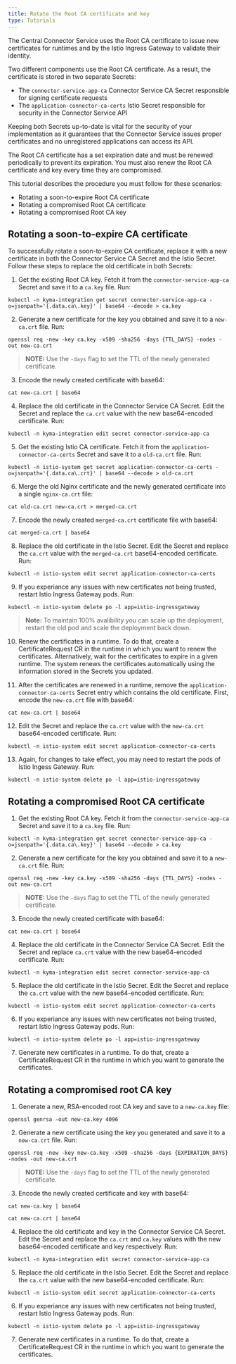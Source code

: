 ```yaml
---
title: Rotate the Root CA certificate and key
type: Tutorials
---
```


The Central Connector Service uses the Root CA certificate to issue new certificates for runtimes and by the Istio Ingress Gateway to validate their identity.

Two different components use the Root CA certificate. As a result, the certificate is stored in two separate Secrets:
  - The `connector-service-app-ca` Connector Service CA Secret responsible for signing certificate requests
  - The `application-connector-ca-certs` Istio Secret responsible for security in the Connector Service API

Keeping both Secrets up-to-date is vital for the security of your implementation as it guarantees that the Connector Service issues proper certificates and no unregistered applications can access its API.

The Root CA certificate has a set expiration date and must be renewed periodically to prevent its expiration. You must also renew the Root CA certificate and key every time they are compromised.

This tutorial describes the procedure you must follow for these scenarios:
  - Rotating a soon-to-expire Root CA certificate
  - Rotating a compromised Root CA certificate
  - Rotating a compromised Root CA key

## Rotating a soon-to-expire CA certificate

To successfully rotate a soon-to-expire CA certificate, replace it with a new certificate in both the Connector Service CA Secret and the Istio Secret. Follow these steps to replace the old certificate in both Secrets:

1. Get the existing Root CA key. Fetch it from the `connector-service-app-ca` Secret and save it to a `ca.key` file. Run:
  ```
  kubectl -n kyma-integration get secret connector-service-app-ca -o=jsonpath='{.data.ca\.key}' | base64 --decode > ca.key
  ```

2. Generate a new certificate for the key you obtained and save it to a `new-ca.crt` file. Run:

  ```
  openssl req -new -key ca.key -x509 -sha256 -days {TTL_DAYS} -nodes -out new-ca.crt
  ```

>**NOTE:** Use the `-days` flag to set the TTL of the newly generated certificate.

3. Encode the newly created certificate with base64:
  ```
  cat new-ca.crt | base64
  ```

4. Replace the old certificate in the Connector Service CA Secret. Edit the Secret and replace the `ca.crt` value with the new base64-encoded certificate. Run:
  ```
  kubectl -n kyma-integration edit secret connector-service-app-ca
  ```

5. Get the existing Istio CA certificate. Fetch it from the `application-connector-ca-certs` Secret and save it to a `old-ca.crt` file. Run:
  ```
  kubectl -n istio-system get secret application-connector-ca-certs -o=jsonpath='{.data.ca\.crt}' | base64 --decode > old-ca.crt
  ```

6. Merge the old Nginx certificate and the newly generated certificate into a single `nginx-ca.crt` file:
  ```
  cat old-ca.crt new-ca.crt > merged-ca.crt
  ```

7. Encode the newly created `merged-ca.crt` certificate file with base64:
  ```
  cat merged-ca.crt | base64
  ```

8. Replace the old certificate in the Istio Secret. Edit the Secret and replace the `ca.crt` value with the `merged-ca.crt` base64-encoded certificate. Run:
  ```
  kubectl -n istio-system edit secret application-connector-ca-certs
  ```

9. If you experiance any issues with new certificates not being trusted, restart Istio Ingress Gateway pods. Run:
  ```
  kubectl -n istio-system delete po -l app=istio-ingressgateway
  ```
> **Note:** To maintain 100% avalibility you can scale up the deployment, restart the old pod and scale the deployment back down.

10. Renew the certificates in a runtime. To do that, create a CertificateRequest CR in the runtime in which you want to renew the certificates. Alternatively, wait for the certificates to expire in a given runtime. The system renews the certificates automatically using the information stored in the Secrets you updated.

11. After the certificates are renewed in a runtime, remove the `application-connector-ca-certs` Secret entry which contains the old certificate. First, encode the `new-ca.crt` file with base64:
  ```
  cat new-ca.crt | base64
  ```

12. Edit the Secret and replace the `ca.crt` value with the `new-ca.crt` base64-encoded certificate. Run:
  ```
  kubectl -n istio-system edit secret application-connector-ca-certs
  ```

13. Again, for changes to take effect, you may need to restart the pods of Istio Ingess Gateway. Run: 
  ```
  kubectl -n istio-system delete po -l app=istio-ingressgateway
  ```

## Rotating a compromised Root CA certificate

1. Get the existing Root CA key. Fetch it from the `connector-service-app-ca` Secret and save it to a `ca.key` file. Run:
  ```
  kubectl -n kyma-integration get secret connector-service-app-ca -o=jsonpath='{.data.ca\.key}' | base64 --decode > ca.key
  ```

2. Generate a new certificate for the key you obtained and save it to a `new-ca.crt` file. Run:

  ```
  openssl req -new -key ca.key -x509 -sha256 -days {TTL_DAYS} -nodes -out new-ca.crt
  ```

>**NOTE:** Use the `-days` flag to set the TTL of the newly generated certificate.

3. Encode the newly created certificate with base64:
  ```
  cat new-ca.crt | base64
  ```

4. Replace the old certificate in the Connector Service CA Secret. Edit the Secret and replace `ca.crt` value with the new base64-encoded certificate. Run:
  ```
  kubectl -n kyma-integration edit secret connector-service-app-ca
  ```

5. Replace the old certificate in the Istio Secret. Edit the Secret and replace the `ca.crt` value with the new base64-encoded certificate. Run:
  ```
  kubectl -n istio-system edit secret application-connector-ca-certs
  ```

6. If you experiance any issues with new certificates not being trusted, restart Istio Ingress Gateway pods. Run:
  ```
  kubectl -n istio-system delete po -l app=istio-ingressgateway
  ```

7. Generate new certificates in a runtime. To do that, create a CertificateRequest CR in the runtime in which you want to generate the certificates.

## Rotating a compromised root CA key

1. Generate a new, RSA-encoded root CA key and save to a `new-ca.key` file:
  ```
  openssl genrsa -out new-ca.key 4096
  ```

2. Generate a new certificate using the key you generated and save it to a `new-ca.crt` file. Run:

  ```
  openssl req -new -key new-ca.key -x509 -sha256 -days {EXPIRATION_DAYS} -nodes -out new-ca.crt
  ```

>**NOTE:** Use the `-days` flag to set the TTL of the newly generated certificate.

3. Encode the newly created certificate and key with base64:
  ```
  cat new-ca.key | base64
  ```
  ```
  cat new-ca.crt | base64
  ```

4. Replace the old certificate and key in the Connector Service CA Secret. Edit the Secret and replace the `ca.crt` and `ca.key` values with the new base64-encoded certificate and key respectively. Run:
  ```
  kubectl -n kyma-integration edit secret connector-service-app-ca
  ```

5. Replace the old certificate in the Istio Secret. Edit the Secret and replace the `ca.crt` value with the new base64-encoded certificate. Run:
  ```
  kubectl -n istio-system edit secret application-connector-ca-certs
  ```

6. If you experiance any issues with new certificates not being trusted, restart Istio Ingress Gateway pods. Run:
  ```
  kubectl -n istio-system delete po -l app=istio-ingressgateway
  ```

7. Generate new certificates in a runtime. To do that, create a CertificateRequest CR in the runtime in which you want to generate the certificates.
